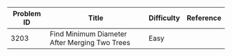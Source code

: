 | Problem ID | Title | Difficulty | Reference
| --- | --- | --- | ---
| 3203 | Find Minimum Diameter After Merging Two Trees | Easy | 
